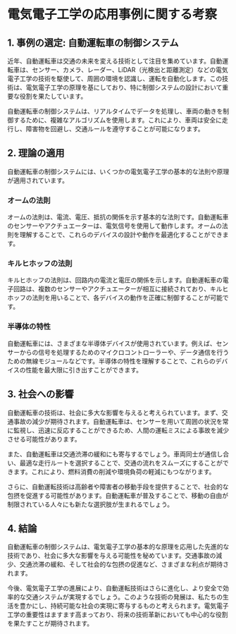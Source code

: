 # 電気電子工学の応用事例に関する考察

## 1. 事例の選定: 自動運転車の制御システム

近年、自動運転車は交通の未来を変える技術として注目を集めています。自動運転車は、センサー、カメラ、レーダー、LiDAR（光検出と距離測定）などの電気電子工学の技術を駆使して、周囲の環境を認識し、運転を自動化します。この技術は、電気電子工学の原理を基にしており、特に制御システムの設計において重要な役割を果たしています。

自動運転車の制御システムは、リアルタイムでデータを処理し、車両の動きを制御するために、複雑なアルゴリズムを使用します。これにより、車両は安全に走行し、障害物を回避し、交通ルールを遵守することが可能になります。

## 2. 理論の適用

自動運転車の制御システムには、いくつかの電気電子工学の基本的な法則や原理が適用されています。

### オームの法則

オームの法則は、電流、電圧、抵抗の関係を示す基本的な法則です。自動運転車のセンサーやアクチュエーターは、電気信号を使用して動作します。オームの法則を理解することで、これらのデバイスの設計や動作を最適化することができます。

### キルヒホッフの法則

キルヒホッフの法則は、回路内の電流と電圧の関係を示します。自動運転車の電子回路は、複数のセンサーやアクチュエーターが相互に接続されており、キルヒホッフの法則を用いることで、各デバイスの動作を正確に制御することが可能です。

### 半導体の特性

自動運転車には、さまざまな半導体デバイスが使用されています。例えば、センサーからの信号を処理するためのマイクロコントローラーや、データ通信を行うための無線モジュールなどです。半導体の特性を理解することで、これらのデバイスの性能を最大限に引き出すことができます。

## 3. 社会への影響

自動運転車の技術は、社会に多大な影響を与えると考えられています。まず、交通事故の減少が期待されます。自動運転車は、センサーを用いて周囲の状況を常に監視し、迅速に反応することができるため、人間の運転ミスによる事故を減少させる可能性があります。

また、自動運転車は交通渋滞の緩和にも寄与するでしょう。車両同士が通信し合い、最適な走行ルートを選択することで、交通の流れをスムーズにすることができます。これにより、燃料消費の削減や環境負荷の軽減にもつながります。

さらに、自動運転技術は高齢者や障害者の移動手段を提供することで、社会的な包摂を促進する可能性があります。自動運転車が普及することで、移動の自由が制限されている人々にも新たな選択肢が生まれるでしょう。

## 4. 結論

自動運転車の制御システムは、電気電子工学の基本的な原理を応用した先進的な技術であり、社会に多大な影響を与える可能性を秘めています。交通事故の減少、交通渋滞の緩和、そして社会的な包摂の促進など、さまざまな利点が期待されます。

今後、電気電子工学の進展により、自動運転技術はさらに進化し、より安全で効率的な交通システムが実現するでしょう。このような技術の発展は、私たちの生活を豊かにし、持続可能な社会の実現に寄与するものと考えられます。電気電子工学の重要性はますます高まっており、将来の技術革新においても中心的な役割を果たすことが期待されます。